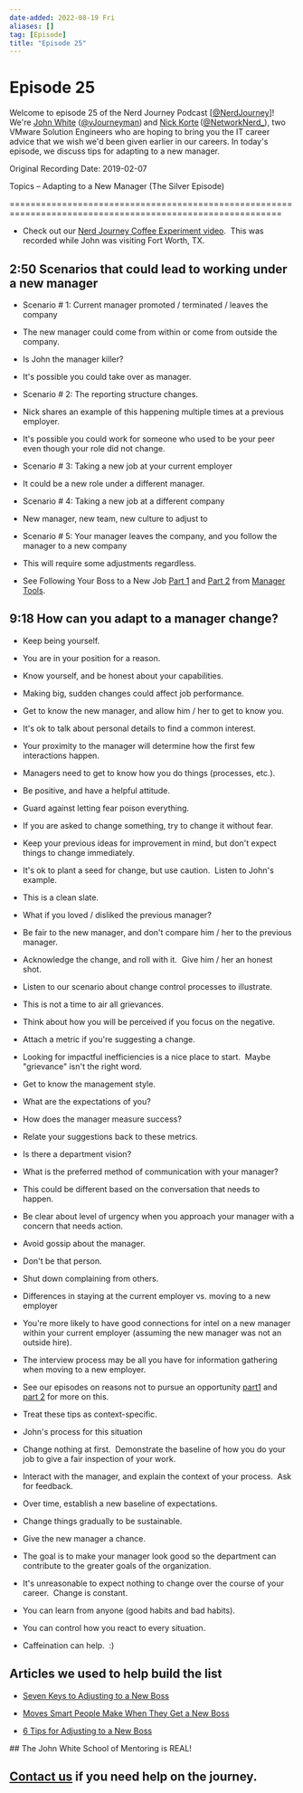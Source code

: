 ```yaml
---
date-added: 2022-08-19 Fri
aliases: []
tag: [Episode]
title: "Episode 25"
---
```


# Episode 25

Welcome to episode 25 of the Nerd Journey Podcast [[@NerdJourney](https://twitter.com/NerdJourney/)]! We're [John White](https://www.linkedin.com/in/vJourneyman/) ([@vJourneyman](https://twitter.com/vJourneyman)) and [Nick Korte](https://www.linkedin.com/in/nickkortenetworknerd/) ([@NetworkNerd_](https://twitter.com/NetworkNerd_/)), two VMware Solution Engineers who are hoping to bring you the IT career advice that we wish we'd been given earlier in our careers. In today's episode, we discuss tips for adapting to a new manager. 

Original Recording Date: 2019-02-07 

Topics – Adapting to a New Manager (The Silver Episode) 

========================================================================================================== 

* Check out our [Nerd Journey Coffee Experiment video](https://www.youtube.com/watch?v=l6ScIUiNi14).  This was recorded while John was visiting Fort Worth, TX. 

## 2:50 Scenarios that could lead to working under a new manager 

* Scenario # 1: Current manager promoted / terminated / leaves the company 

* The new manager could come from within or come from outside the company. 

* Is John the manager killer? 

* It's possible you could take over as manager. 

* Scenario # 2: The reporting structure changes. 

* Nick shares an example of this happening multiple times at a previous employer. 

* It's possible you could work for someone who used to be your peer even though your role did not change. 

* Scenario # 3: Taking a new job at your current employer 

* It could be a new role under a different manager. 

* Scenario # 4: Taking a new job at a different company 

* New manager, new team, new culture to adjust to 

* Scenario # 5: Your manager leaves the company, and you follow the manager to a new company 

* This will require some adjustments regardless. 

* See Following Your Boss to a New Job [Part 1](https://www.manager-tools.com/2018/07/following-your-boss-new-job-part-1) and [Part 2](https://www.manager-tools.com/2018/07/following-your-boss-new-job-part-2) from [Manager Tools](https://www.manager-tools.com). 

## 9:18 How can you adapt to a manager change? 

* Keep being yourself. 

* You are in your position for a reason.   

* Know yourself, and be honest about your capabilities. 

* Making big, sudden changes could affect job performance. 

* Get to know the new manager, and allow him / her to get to know you. 

* It's ok to talk about personal details to find a common interest. 

* Your proximity to the manager will determine how the first few interactions happen. 

* Managers need to get to know how you do things (processes, etc.). 

* Be positive, and have a helpful attitude. 

* Guard against letting fear poison everything. 

* If you are asked to change something, try to change it without fear. 

* Keep your previous ideas for improvement in mind, but don't expect things to change immediately. 

* It's ok to plant a seed for change, but use caution.  Listen to John's example. 

* This is a clean slate. 

* What if you loved / disliked the previous manager? 

* Be fair to the new manager, and don't compare him / her to the previous manager. 

* Acknowledge the change, and roll with it.  Give him / her an honest shot. 

* Listen to our scenario about change control processes to illustrate. 

* This is not a time to air all grievances. 

* Think about how you will be perceived if you focus on the negative. 

* Attach a metric if you're suggesting a change. 

* Looking for impactful inefficiencies is a nice place to start.  Maybe "grievance" isn't the right word. 

* Get to know the management style. 

* What are the expectations of you? 

* How does the manager measure success? 

* Relate your suggestions back to these metrics. 

* Is there a department vision? 

* What is the preferred method of communication with your manager? 

* This could be different based on the conversation that needs to happen. 

* Be clear about level of urgency when you approach your manager with a concern that needs action. 

* Avoid gossip about the manager. 

* Don't be that person. 

* Shut down complaining from others. 

* Differences in staying at the current employer vs. moving to a new employer 

* You're more likely to have good connections for intel on a new manager within your current employer (assuming the new manager was not an outside hire). 

* The interview process may be all you have for information gathering when moving to a new employer. 

* See our episodes on reasons not to pursue an opportunity [part1](http://nerd-journey.com/nerd-journey-016-reasons-not-to-pursue-a-career-opportunity-1-before-applying/) and [part 2](http://nerd-journey.com/nerd-journey-017-reasons-not-to-pursue-a-career-opportunity-part-2-2-during-interviews-and-after-the-offer/) for more on this. 

* Treat these tips as context-specific. 

* John's process for this situation 

* Change nothing at first.  Demonstrate the baseline of how you do your job to give a fair inspection of your work. 

* Interact with the manager, and explain the context of your process.  Ask for feedback.  

* Over time, establish a new baseline of expectations. 

* Change things gradually to be sustainable. 

* Give the new manager a chance. 

* The goal is to make your manager look good so the department can contribute to the greater goals of the organization. 

* It's unreasonable to expect nothing to change over the course of your career.  Change is constant. 

* You can learn from anyone (good habits and bad habits). 

* You can control how you react to every situation. 

* Caffeination can help.  :) 

## Articles we used to help build the list 

* [Seven Keys to Adjusting to a New Boss](https://www.forbes.com/sites/georgebradt/2012/09/12/seven-keys-to-adjusting-to-a-new-boss/#3556498f8858) 

* [Moves Smart People Make When They Get a New Boss](https://www.forbes.com/sites/dailymuse/2017/05/24/3-moves-smart-people-make-when-they-get-a-new-boss/#73899e084018) 

* [6 Tips for Adjusting to a New Boss](https://theundercoverrecruiter.com/adjust-new-boss/) 

## The John White School of Mentoring is REAL! 

## [Contact us](https://twitter.com/NerdJourney) if you need help on the journey.